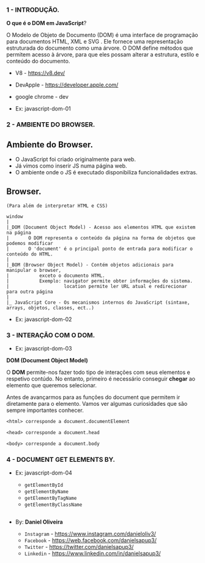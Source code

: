 ### 1 - INTRODUÇÃO.
**O que é o DOM em JavaScript**?

O Modelo de Objeto de Documento (DOM) é uma interface de programação para documentos HTML, XML e SVG . Ele fornece uma representação estruturada do documento como uma árvore. O DOM define métodos que permitem acesso à árvore, para que eles possam alterar a estrutura, estilo e conteúdo do documento.


- V8 - https://v8.dev/
- DevApple - https://developer.apple.com/
- google chrome - dev

- Ex: javascript-dom-01


### 2 - AMBIENTE DO BROWSER.
## Ambiente do Browser.

- O JavaScript foi criado originalmente para web.
- Já vimos como inserir JS numa página web.
- O ambiente onde o JS é executado disponibiliza funcionalidades extras.

## Browser.

    (Para além de interpretar HTML e CSS)

    window
    |
    |_DOM (Document Object Model) - Acesso aos elementos HTML que existem na página
    |       O DOM representa o conteúdo da página na forma de objetos que podemos modificar
    |       O 'document' é o principal ponto de entrada para modificar o conteúdo do HTML.
    |
    |_BOM (Browser Object Model) - Contém objetos adicionais para manipular o browser,
    |           exceto o documento HTML.
    |           Exemplo: navigator permite obter informações do sistema.
    |                    location permite ler URL atual e redirecionar para outra página
    |
    |_ JavaScript Core - Os mecanismos internos do JavaScript (sintaxe, arrays, objetos, classes, ect..)

- Ex: javascript-dom-02


### 3 - INTERAÇÃO COM O DOM.
- Ex: javascript-dom-03

**DOM (Document Object Model)**

O **DOM** permite-nos fazer todo tipo de interações com seus elementos e respetivo contúdo.
No entanto, primeiro é necessário conseguir **chegar** ao elemento que queremos selecionar.

Antes de avançarmos para as funções do document que permitem ir diretamente para o elemento.
Vamos ver algumas curiosidades que são sempre importantes conhecer.

```txt
<html> corresponde a document.documentElement 

<head> corresponde a document.head

<body> corresponde a document.body
```

### 4 - DOCUMENT GET ELEMENTS BY.
- Ex: javascript-dom-04

  - `getElementById`
  - `getElementByName`
  - `getElementByTagName`
  - `getElementByClassName`




































##



##

- By:  **Daniel Oliveira**

  - `Instagram` - https://www.instagram.com/danieloliv3/
  - `Facebook` - https://web.facebook.com/danielsapup3/
  - `Twitter` - https://twitter.com/danielsapup3/
  - `Linkedin` - https://www.linkedin.com/in/danielsapup3/

  ##
